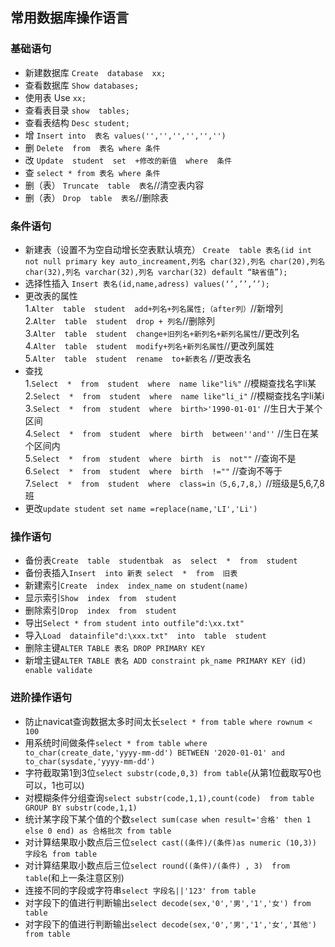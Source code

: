 ## 常用数据库操作语言  
### 基础语句  
* 新建数据库 `Create  database  xx;`  
* 查看数据库 `Show databases;`  
* 使用表 Use `xx;  `  
* 查看表目录 `show  tables;`  
* 查看表结构 `Desc student;`  
* 增  `Insert into  表名 values('','','','','','')`  
* 删  `Delete  from  表名 where 条件`  
* 改  `Update  student  set  +修改的新值  where  条件`  
* 查  `select * from 表名 where 条件` 
* 删（表） `Truncate  table  表名`//清空表内容
* 删（表） `Drop  table  表名`//删除表
### 条件语句
* 新建表（设置不为空自动增长空表默认填充） `Create  table 表名(id int not null primary key auto_increament,列名 char(32),列名 char(20),列名 char(32),列名 varchar(32),列名 varchar(32) default “缺省值”);`  
* 选择性插入 `Insert 表名(id,name,adress) values(‘’,’’,’’);`  
* 更改表的属性  
 1.`Alter  table  student  add+列名+列名属性;（after列）`//新增列  
 2.`Alter  table  student  drop + 列名`//删除列  
 3.`Alter  table  student  change+旧列名+新列名+新列名属性`//更改列名  
 4.`Alter  table  student  modify+列名+新列名属性`//更改列属姓  
 5.`Alter  table  student  rename  to+新表名`  //更改表名
* 查找  
 1.`Select  *  from  student  where  name like"li%"`  //模糊查找名字li某  
 2.`Select  *  from  student  where  name like"li_i"`  //模糊查找名字li某i  
 3.`Select  *  from  student  where  birth>'1990-01-01'`  //生日大于某个区间  
 4.`Select  *  from  student  where  birth  between''and''`  //生日在某个区间内   
 5.`Select  *  from  student  where  birth  is  not""`  //查询不是  
 6.`Select  *  from  student  where  birth  !=""`  //查询不等于  
 7.`Select  *  from  student  where  class=in（5,6,7,8,）`//班级是5,6,7,8班  
* 更改`update student set name =replace(name,'LI','Li')`
### 操作语句
* 备份表`Create  table  studentbak  as  select  *  from  student`
* 备份表插入`Insert  into 新表 select  *  from  旧表`
* 新建索引`Create  index  index_name on student(name)`  
* 显示索引`Show  index  from  student `  
* 删除索引`Drop  index  from  student`  
* 导出`Select * from student into outfile"d:\xx.txt"`  
* 导入`Load  datainfile"d:\xxx.txt"  into  table  student`  
* 删除主键`ALTER TABLE 表名 DROP PRIMARY KEY`  
* 新增主键`ALTER TABLE 表名 ADD constraint pk_name PRIMARY KEY (`id`) enable validate`
### 进阶操作语句
* 防止navicat查询数据太多时间太长`select * from table where rownum < 100`
* 用系统时间做条件`select * from table where to_char(create_date,'yyyy-mm-dd') BETWEEN '2020-01-01' and to_char(sysdate,'yyyy-mm-dd')`
* 字符截取第1到3位`select substr(code,0,3) from table`(从第1位截取写0也可以，1也可以)
* 对模糊条件分组查询`select substr(code,1,1),count(code)  from table GROUP BY substr(code,1,1)`
* 统计某字段下某个值的个数`select sum(case when result='合格' then 1 else 0 end) as 合格批次 from table`
* 对计算结果取小数点后三位`select cast((条件)/(条件)as numeric (10,3)) 字段名 from table`
* 对计算结果取小数点后三位`select round((条件)/(条件) , 3)  from table`(和上一条注意区别)
* 连接不同的字段或字符串`select 字段名||'123' from table`
* 对字段下的值进行判断输出`select decode(sex,'0','男','1','女') from table`
* 对字段下的值进行判断输出`select decode(sex,'0','男','1','女','其他') from table`
